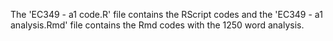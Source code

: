 The 'EC349 - a1 code.R' file contains the RScript codes and the 'EC349 - a1 analysis.Rmd' file contains the Rmd codes with the 1250 word analysis. 
